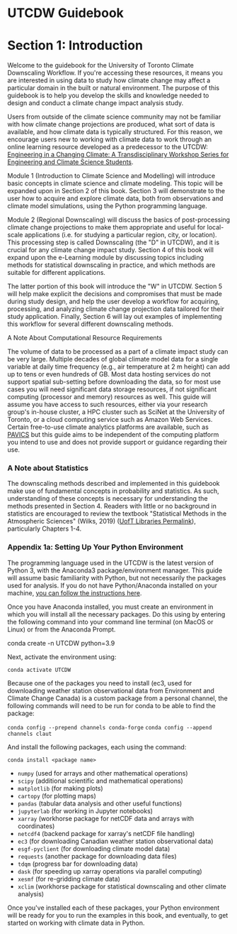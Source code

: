 # UTCDW Guidebook 

# Section 1: Introduction

Welcome to the guidebook for the University of Toronto Climate Downscaling Workflow. If you're accessing these resources, it means you are interested in using data to study how climate change may affect a particular domain in the built or natural environment. The purpose of this guidebook is to help you develop the skills and knowledge needed to design and conduct a climate change impact analysis study. 

Users from outside of the climate science community may not be familiar with how climate change projections are produced, what sort of data is available, and how climate data is typically structured. For this reason, we encourage users new to working with climate data to work through an online learning resource developed as a predecessor to the UTCDW: [Engineering in a Changing Climate: A Transdisciplinary Workshop Series for Engineering and Climate Science Students](https://edtech.engineering.utoronto.ca/project/engineering-changing-climate).

Module 1 (Introduction to Climate Science and Modelling) will introduce basic concepts in climate science and climate modeling. This topic will be expanded upon in Section 2 of this book. Section 3 will demonstrate to the user how to acquire and explore climate data, both from observations and climate model simulations, using the Python programming language.

Module 2 (Regional Downscaling) will discuss the basics of post-processing climate change projections to make them appropriate and useful for local-scale applications (i.e. for studying a particular region, city, or location). This processing step is called Downscaling (the "D" in UTCDW), and it is crucial for any climate change impact study. Section 4 of this book will expand upon the e-Learning module by discussing topics including methods for statistical downscaling in practice, and which methods are suitable for different applications.

The latter portion of this book will introduce the "W" in UTCDW. Section 5 will help make explicit the decisions and compromises that must be made during study design, and help the user develop a workflow for acquiring, processing, and analyzing climate change projection data tailored for their study application. Finally, Section 6 will lay out examples of implementing this workflow for several different downscaling methods.

A Note About Computational Resource Requirements

The volume of data to be processed as a part of a climate impact study can be very large. Multiple decades of global climate model data for a single variable at daily time frequency (e.g., air temperature at 2 m height) can add up to tens or even hundreds of GB. Most data hosting services do not support spatial sub-setting before downloading the data, so for most use cases you will need significant data storage resources, if not significant computing (processor and memory) resources as well. This guide will assume you have access to such resources, either via your research group's in-house cluster, a HPC cluster such as SciNet at the University of Toronto, or a cloud computing service such as Amazon Web Services. Certain free-to-use climate analytics platforms are available, such as [PAVICS](https://pavics.ouranos.ca/index.html) but this guide aims to be independent of the computing platform you intend to use and does not provide support or guidance regarding their use.

### A Note about Statistics

The downscaling methods described and implemented in this guidebook make use of fundamental concepts in probability and statistics. As such, understanding of these concepts is necessary for understanding the methods presented in Section 4. Readers with little or no background in statistics are encouraged to review the textbook "Statistical Methods in the Atmospheric Sciences" (Wilks, 2019) ([UofT Libraries Permalink](https://librarysearch.library.utoronto.ca/permalink/01UTORONTO_INST/14bjeso/alma991106867754106196)), particularly Chapters 1-4. 

### Appendix 1a: Setting Up Your Python Environment

The programming language used in the UTCDW is the latest version of Python 3, with the Anaconda3 package/environment manager. This guide will assume basic familiarity with Python, but not necessarily the packages used for analysis. If you do not have Python/Anaconda installed on your machine, [you can follow the instructions here](https://docs.anaconda.com/anaconda/install/).

Once you have Anaconda installed, you must create an environment in which you will install all the necessary packages. Do this using by entering the following command into your command line terminal (on MacOS or Linux) or from the Anaconda Prompt.

conda create -n UTCDW python=3.9

Next, activate the environment using:

`conda activate UTCDW`

Because one of the packages you need to install (ec3, used for downloading weather station observational data from Environment and Climate Change Canada) is a custom package from a personal channel, the following commands will need to be run for conda to be able to find the package:

`conda config --prepend channels conda-forge`
`conda config --append channels claut`

And install the following packages, each using the command:

`conda install <package name>`

* `numpy` (used for arrays and other mathematical operations)
* `scipy` (additional scientific and mathematical operations)
* `matplotlib` (for making plots)
* `cartopy` (for plotting maps)
* `pandas` (tabular data analysis and other useful functions)
* `jupyterlab` (for working in Jupyter notebooks)
* `xarray` (workhorse package for netCDF data and arrays with coordinates)
* `netcdf4` (backend package for xarray's netCDF file handling)
* `ec3` (for downloading Canadian weather station observational data)
* `esgf-pyclient` (for downloading climate model data)
* `requests` (another package for downloading data files)
* `tdqm` (progress bar for downloading data)
* `dask` (for speeding up xarray operations via parallel computing)
* `xesmf` (for re-gridding climate data)
* `xclim` (workhorse package for statistical downscaling and other climate analysis)

Once you've installed each of these packages, your Python environment will be ready for you to run the examples in this book, and eventually, to get started on working with climate data in Python.
